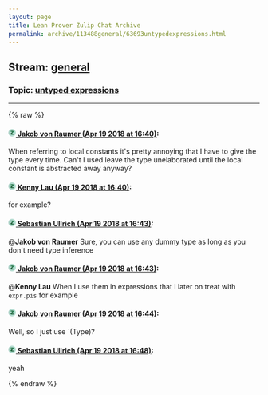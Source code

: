 ```yaml
---
layout: page
title: Lean Prover Zulip Chat Archive 
permalink: archive/113488general/63693untypedexpressions.html
---
```


## Stream: [general](index.html)
### Topic: [untyped expressions](63693untypedexpressions.html)

---


{% raw %}
#### [![Click to go to Zulip](../../assets/img/zulip2.png) Jakob von Raumer (Apr 19 2018 at 16:40)](https://leanprover.zulipchat.com/#narrow/stream/113488-general/topic/untyped%20expressions/near/125308427):
When referring to local constants it's pretty annoying that I have to give the type every time. Can't I used leave the type unelaborated until the local constant is abstracted away anyway?

#### [![Click to go to Zulip](../../assets/img/zulip2.png) Kenny Lau (Apr 19 2018 at 16:40)](https://leanprover.zulipchat.com/#narrow/stream/113488-general/topic/untyped%20expressions/near/125308443):
for example?

#### [![Click to go to Zulip](../../assets/img/zulip2.png) Sebastian Ullrich (Apr 19 2018 at 16:43)](https://leanprover.zulipchat.com/#narrow/stream/113488-general/topic/untyped%20expressions/near/125308537):
@**Jakob von Raumer** Sure, you can use any dummy type as long as you don't need type inference

#### [![Click to go to Zulip](../../assets/img/zulip2.png) Jakob von Raumer (Apr 19 2018 at 16:43)](https://leanprover.zulipchat.com/#narrow/stream/113488-general/topic/untyped%20expressions/near/125308550):
@**Kenny Lau** When I use them in expressions that I later on treat with `expr.pis` for example

#### [![Click to go to Zulip](../../assets/img/zulip2.png) Jakob von Raumer (Apr 19 2018 at 16:44)](https://leanprover.zulipchat.com/#narrow/stream/113488-general/topic/untyped%20expressions/near/125308601):
Well, so I just use `(Type)?

#### [![Click to go to Zulip](../../assets/img/zulip2.png) Sebastian Ullrich (Apr 19 2018 at 16:48)](https://leanprover.zulipchat.com/#narrow/stream/113488-general/topic/untyped%20expressions/near/125308733):
yeah


{% endraw %}

